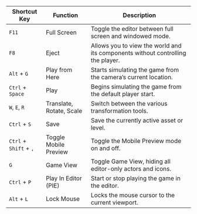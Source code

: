 

|**Shortcut Key**|**Function**|**Description**|
|---|---|---|
|`F11`|Full Screen|Toggle the editor between full screen and windowed mode.|
|`F8`|Eject|Allows you to view the world and its components without controlling the player.|
|`Alt` + `G`|Play from Here|Starts simulating the game from the camera’s current location.|
|`Ctrl` + `Space`|Play|Begins simulating the game from the default player start.|
|`W`, `E`, `R`|Translate, Rotate, Scale|Switch between the various transformation tools.|
|`Ctrl` + `S`|Save|Save the currently active asset or level.|
|`Ctrl` + `Shift` + `,`|Toggle Mobile Preview|Toggle the Mobile Preview mode on and off.|
|`G`|Game View|Toggle Game View, hiding all editor-only actors and icons.|
|`Ctrl` + `P`|Play In Editor (PIE)|Start or stop playing the game in the editor.|
|`Alt` + `L`|Lock Mouse|Locks the mouse cursor to the current viewport.|

